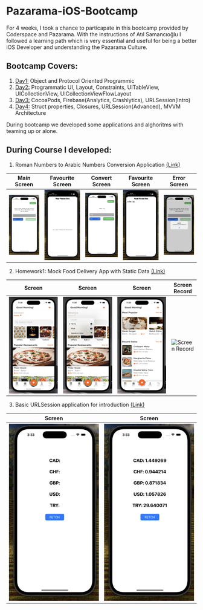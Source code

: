 # Pazarama-iOS-Bootcamp
For 4 weeks, I took a chance to particapate in this bootcamp provided by Coderspace and Pazarama. With the instructions of Atıl Samancıoğlu I followed a learning path which is very essential and useful for being a better iOS Developer and understanding the Pazarama Culture.

## Bootcamp Covers:
1. [Day1:](https://github.com/ekenozlu/Pazarama-iOS-Bootcamp/tree/main/Day1) Object and Protocol Oriented Programmic
2. [Day2:](https://github.com/ekenozlu/Pazarama-iOS-Bootcamp/tree/main/Day2) Programmatic UI, Layout, Constraints, UITableView, UICollectionView, UICollectionViewFlowLayout
3. [Day3:](https://github.com/ekenozlu/Pazarama-iOS-Bootcamp/tree/main/Day3) CocoaPods, Firebase(Analytics, Crashlytics), URLSession(Intro)
4. [Day4:](https://github.com/ekenozlu/Pazarama-iOS-Bootcamp/tree/main/Day4) Struct properties, Closures, URLSession(Advanced), MVVM Architecture

During bootcamp we developed some applications and alghoritms with teaming up or alone.
## During Course I developed:
1. Roman Numbers to Arabic Numbers Conversion Application [(Link)](https://github.com/ekenozlu/Pazarama-iOS-Bootcamp/tree/main/Day1/RomanToIntegerApp)

| Main Screen | Favourite Screen | Convert Screen | Favourite Screen | Error Screen |
| ----------- | ---------------- | -------------- | ---------------- | ------------ |
| ![Main Screen](https://github.com/ekenozlu/Pazarama-iOS-Bootcamp/blob/main/Day1/RomanToIntegerApp/GitImages/image1.png "Main Screen") | ![Favourite Screen](https://github.com/ekenozlu/Pazarama-iOS-Bootcamp/blob/main/Day1/RomanToIntegerApp/GitImages/image2.png "Favourite Screen") | ![Convert Screen](https://github.com/ekenozlu/Pazarama-iOS-Bootcamp/blob/main/Day1/RomanToIntegerApp/GitImages/image3.png "Convert Screen") | ![Favourite Screen](https://github.com/ekenozlu/Pazarama-iOS-Bootcamp/blob/main/Day1/RomanToIntegerApp/GitImages/image4.png "Favourite Screen") | ![Error Screen](https://github.com/ekenozlu/Pazarama-iOS-Bootcamp/blob/main/Day1/RomanToIntegerApp/GitImages/image5.png "Error Screen") |

2. Homework1: Mock Food Delivery App with Static Data [(Link)](https://github.com/ekenozlu/Pazarama-iOS-Homeworks/tree/main/Homework1)

| Screen | Screen | Screen | Screen Record |
| ------ | ------ | ------ | ------------- |
| ![Screen](https://github.com/ekenozlu/Pazarama-iOS-Homeworks/blob/main/Homework1/GitImages/screen1.png "Screen") | ![Screen](https://github.com/ekenozlu/Pazarama-iOS-Homeworks/blob/main/Homework1/GitImages/screen2.png "Screen") | ![Screen](https://github.com/ekenozlu/Pazarama-iOS-Homeworks/blob/main/Homework1/GitImages/screen3.png "Screen") | ![Screen Record](https://github.com/ekenozlu/Pazarama-iOS-Homeworks/blob/main/Homework1/GitImages/screenGif.gif "Screen Record") |

3. Basic URLSession application for introduction [(Link)](https://github.com/ekenozlu/Pazarama-iOS-Bootcamp/tree/main/Day3/URLSession%20Demo)

| Screen | Screen |
| ------ | ------ |
| ![Screen](https://github.com/ekenozlu/Pazarama-iOS-Bootcamp/blob/main/Day3/URLSession%20Demo/GitImages/image1.png "Screen") | ![Screen](https://github.com/ekenozlu/Pazarama-iOS-Bootcamp/blob/main/Day3/URLSession%20Demo/GitImages/image2.png "Screen") |
